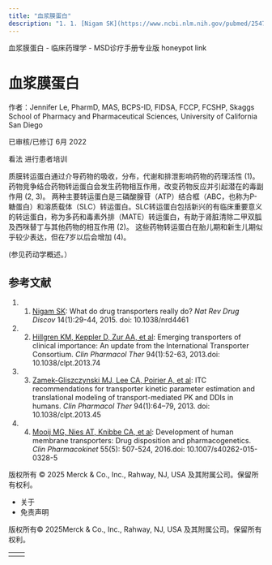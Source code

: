 ```yaml
---
title: "血浆膜蛋白"
description: "1. 1. [Nigam SK](https://www.ncbi.nlm.nih.gov/pubmed/25475361): What do drug transporters really do? _Nat Rev Drug Discov_ 14(1):29-44, 2015. doi: 10.1038/nrd4461"
---
```


﻿血浆膜蛋白 \- 临床药理学 \- MSD诊疗手册专业版 honeypot link

# 血浆膜蛋白

作者：Jennifer Le, PharmD, MAS, BCPS-ID, FIDSA, FCCP, FCSHP, Skaggs School of Pharmacy and Pharmaceutical Sciences, University of California
San Diego

已审核/已修订 6月 2022

看法 进行患者培训

质膜转运蛋白通过介导药物的吸收，分布，代谢和排泄影响药物的药理活性 (1)。 药物竞争结合药物转运蛋白会发生药物相互作用，改变药物反应并引起潜在的毒副作用 (2, 3)。 两种主要转运蛋白是三磷酸腺苷（ATP）结合框（ABC，也称为P-糖蛋白）和溶质载体（SLC）转运蛋白。SLC转运蛋白包括新兴的有临床重要意义的转运蛋白，称为多药和毒素外排（MATE）转运蛋白，有助于肾脏清除二甲双胍及西咪替丁与其他药物的相互作用 (2)。 这些药物转运蛋白在胎儿期和新生儿期似乎较少表达，但在7岁以后会增加 (4)。

(参见药动学概述。）

## 参考文献

1. 1. [Nigam SK](https://www.ncbi.nlm.nih.gov/pubmed/25475361): What do drug transporters really do? _Nat Rev Drug Discov_ 14(1):29-44, 2015. doi: 10.1038/nrd4461

2. 2. [Hillgren KM, Keppler D, Zur AA, et al](https://www.ncbi.nlm.nih.gov/pubmed/23588305): Emerging transporters of clinical importance: An update from the International Transporter Consortium. _Clin Pharmacol Ther_ 94(1):52-63, 2013.doi: 10.1038/clpt.2013.74

3. 3. [Zamek-Gliszczynski MJ, Lee CA, Poirier A, et al](https://www.ncbi.nlm.nih.gov/pubmed/23588311): ITC recommendations for transporter kinetic parameter estimation and translational modeling of transport-mediated PK and DDIs in humans. _Clin Pharmacol Ther_ 94(1):64–79, 2013. doi: 10.1038/clpt.2013.45

4. 4. [Mooij MG, Nies AT, Knibbe CA, et al](https://www.ncbi.nlm.nih.gov/pubmed/26410689): Development of human membrane transporters: Drug disposition and pharmacogenetics. _Clin Pharmacokinet_ 55(5): 507-524, 2016.doi: 10.1007/s40262-015-0328-5




版权所有 © 2025
Merck & Co., Inc., Rahway, NJ, USA 及其附属公司。保留所有权利。

- 关于
- 免责声明

版权所有© 2025Merck & Co., Inc., Rahway, NJ, USA 及其附属公司。保留所有权利。

|     |     |
| --- | --- |
|  |  |